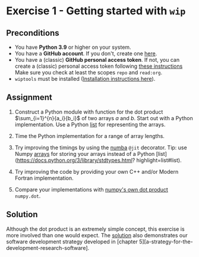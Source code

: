 # Exercise 1 - Getting started with `wip`

## Preconditions

- You have **Python 3.9** or higher on your system. 
- You have a **GitHub account**. If you don't, create one 
  [here](https://docs.github.com/en/get-started/signing-up-for-github/signing-up-for-a-new-github-account).
- You have a (classic) **GitHub personal access token**. If not, you can create a (classic) personal access 
  token following [these instructions](https://docs.github.com/en/authentication/keeping-your-account-and-data-secure/managing-your-personal-access-tokens#creating-a-personal-access-token-classic)
  Make sure you check at least the scopes `repo` and `read:org`.
- `wiptools` must be installed ([Installation instructions here](https://etijskens.github.io/wiptools/installation)).

## Assignment

1. Construct a Python module with function for the dot product $\sum_{i=1}^{n}{a_i}{b_i}$ of two arrays $a$ and $b$. Start 
   out with a Python implementation. Use a Python [list](https://docs.python.org/3/library/stdtypes.html?highlight=list#list)
   for representing the arrays. 

2. Time the Python implementation for a range of array lengths. 

3. Try improving the timings by using the [numba](https://numba.readthedocs.io/en/stable/) `@jit`
   decorator. Tip: use Numpy [arrays](https://numpy.org/doc/stable/reference/generated/numpy.array.html)
   for storing your arrays instead of a Python [list](https://docs.python.org/3/library/stdtypes.html?
   highlight=list#list).

4. Try improving the code by providing your own C++ and/or Modern Fortran implementation.

5. Compare your implementations with 
[numpy's own dot product](https://numpy.org/doc/stable/reference/generated/numpy.dot.html) `numpy.dot`. 

## Solution

Although the dot product is an extremely simple concept, this exercise is more involved than one
would expect. The [solution](exercise-1-solution.md) also demonstrates our software development 
strategy developed in [chapter 5][a-strategy-for-the-development-research-software].